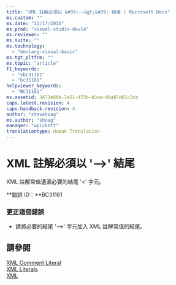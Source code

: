 ```yaml
---
title: "XML 註解必須以 &#39;--&gt;&#39; 結尾 | Microsoft Docs"
ms.custom: ""
ms.date: "11/17/2016"
ms.prod: "visual-studio-dev14"
ms.reviewer: ""
ms.suite: ""
ms.technology: 
  - "devlang-visual-basic"
ms.tgt_pltfrm: ""
ms.topic: "article"
f1_keywords: 
  - "vbc31161"
  - "bc31161"
helpviewer_keywords: 
  - "BC31161"
ms.assetid: 3473e80b-7e51-473b-b3ae-d6a87d61c2cb
caps.latest.revision: 4
caps.handback.revision: 4
author: "stevehoag"
ms.author: "shoag"
manager: "wpickett"
translationtype: Human Translation
---
```

# XML 註解必須以 &#39;--&gt;&#39; 結尾
XML 註解常值遺漏必要的結尾 '\<' 字元。  
  
 **錯誤 ID︰**BC31161  
  
### 更正這個錯誤  
  
-   請將必要的結尾 '\-\-\>' 字元加入 XML 註解常值的結尾。  
  
## 請參閱  
 [XML Comment Literal](../../visual-basic/language-reference/xml-literals/xml-comment-literal.md)   
 [XML Literals](../../visual-basic/language-reference/xml-literals/index.md)   
 [XML](../../visual-basic/programming-guide/language-features/xml/index.md)